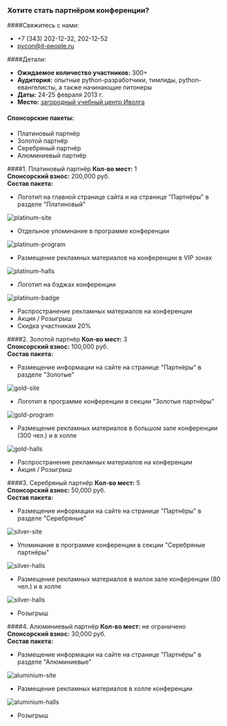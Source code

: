 ### Хотите стать партнёром конференции? 

####Свяжитесь с нами:
* +7 (343) 202-12-32, 202-12-52
* pycon@it-people.ru

####Детали:
* <b>Ожидаемое количество участников:</b> 300+
* <b>Аудитория:</b> опытные python-разработчики, тимлиды, python-евангелисты, а также начинающие питонеры
* <b>Даты:</b> 24-25 февраля 2013 г.
* <b>Место:</b> [загородный учебный центр Иволга](http://www.ivolga-ural.ru/)

#### Спонсорские пакеты:
* Платиновый партнёр
* Золотой партнёр
* Серебряный партнёр
* Алюминиевый партнёр


####1. Платиновый партнёр
<b>Кол-во мест:</b> 1  
<b>Спонсорский взнос:</b> 200,000 руб.  
<b>Состав пакета:</b>

* Логотип на главной странице сайта и на странице "Партнёры" в разделе "Платиновый"

![platinum-site](http://dropbucket.ru/pyconru/platinum-site)

* Отдельное упоминание в программе конференции

![platinum-program](http://dropbucket.ru/pyconru/platinum-program)

* Размещение рекламных материалов на конференции в VIP зонах

![platinum-halls](http://dropbucket.ru/pyconru/platinum-halls)

* Логотип на бэджах конференции

![platinum-badge](http://dropbucket.ru/pyconru/platinum-badge)

* Распространение рекламных материалов на конференции
* Акция / Розыгрыш
* Скидка участникам 20%

####2. Золотой партнёр
<b>Кол-во мест:</b> 3	
<b>Спонсорский взнос:</b> 100,000 руб.	
<b>Состав пакета:</b>

* Размещение информации на сайте на странице "Партнёры" в разделе "Золотые"

![gold-site](http://dropbucket.ru/pyconru/gold-site)

* Логотип в программе конференции в секции "Золотые партнёры"

![gold-program](http://dropbucket.ru/pyconru/gold-program)

* Размещение рекламных материалов в большом зале конференции (300 чел.) и в холле

![gold-halls](http://dropbucket.ru/pyconru/gold-halls)

* Распространение рекламных материалов на конференции
* Акция / Розыгрыш

####3. Серебряный партнёр
<b>Кол-во мест:</b> 5	
<b>Спонсорский взнос:</b> 50,000 руб.	
<b>Состав пакета:</b>

* Размещение информации на сайте на странице "Партнёры" в разделе "Серебряные"

![silver-site](http://dropbucket.ru/pyconru/silver-site)

* Упоминание в программе конференции в секции "Серебряные партнёры"

![silver-halls](http://dropbucket.ru/pyconru/silver-program)

* Размещение рекламных материалов в малои зале конференции (80 чел.) и в холле

![silver-halls](http://dropbucket.ru/pyconru/silver-halls)

* Розыгрыш

####4. Алюминиевый партнёр
<b>Кол-во мест:</b> не ограничено	
<b>Спонсорский взнос:</b> 30,000 руб.	
<b>Состав пакета:</b>

* Размещение информации на сайте на странице "Партнёры" в разделе "Алюминиевые"

![aluminium-site](http://dropbucket.ru/pyconru/aluminium-site)

* Размещение рекламных материалов в холле конференции

![aluminium-halls](http://dropbucket.ru/pyconru/aluminium-halls)

* Розыгрыш
